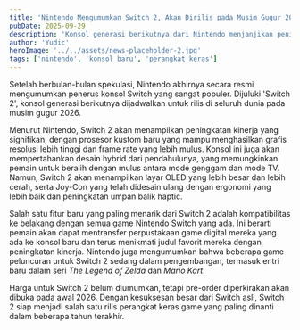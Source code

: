 ```yaml
---
title: 'Nintendo Mengumumkan Switch 2, Akan Dirilis pada Musim Gugur 2026'
pubDate: 2025-09-29
description: 'Konsol generasi berikutnya dari Nintendo menjanjikan peningkatan kinerja dan fitur-fitur baru.'
author: 'Yudic'
heroImage: '../../assets/news-placeholder-2.jpg'
tags: ['nintendo', 'konsol baru', 'perangkat keras']
---
```


Setelah berbulan-bulan spekulasi, Nintendo akhirnya secara resmi mengumumkan penerus konsol Switch yang sangat populer. Dijuluki 'Switch 2', konsol generasi berikutnya dijadwalkan untuk rilis di seluruh dunia pada musim gugur 2026.

Menurut Nintendo, Switch 2 akan menampilkan peningkatan kinerja yang signifikan, dengan prosesor kustom baru yang mampu menghasilkan grafis resolusi lebih tinggi dan frame rate yang lebih mulus. Konsol ini juga akan mempertahankan desain hybrid dari pendahulunya, yang memungkinkan pemain untuk beralih dengan mulus antara mode genggam dan mode TV. Namun, Switch 2 akan menampilkan layar OLED yang lebih besar dan lebih cerah, serta Joy-Con yang telah didesain ulang dengan ergonomi yang lebih baik dan peningkatan umpan balik haptic.

Salah satu fitur baru yang paling menarik dari Switch 2 adalah kompatibilitas ke belakang dengan semua game Nintendo Switch yang ada. Ini berarti pemain akan dapat mentransfer perpustakaan game digital mereka yang ada ke konsol baru dan terus menikmati judul favorit mereka dengan peningkatan kinerja. Nintendo juga mengumumkan bahwa beberapa game peluncuran untuk Switch 2 sedang dalam pengembangan, termasuk entri baru dalam seri *The Legend of Zelda* dan *Mario Kart*.

Harga untuk Switch 2 belum diumumkan, tetapi pre-order diperkirakan akan dibuka pada awal 2026. Dengan kesuksesan besar dari Switch asli, Switch 2 siap menjadi salah satu rilis perangkat keras game yang paling dinanti dalam beberapa tahun terakhir.